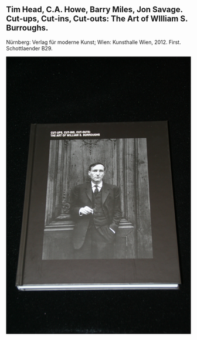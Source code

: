 ## Tim Head, C.A. Howe, Barry Miles, Jon Savage. Cut-ups, Cut-ins, Cut-outs: The Art of WIlliam S. Burroughs.

Nürnberg: Verlag für moderne Kunst; Wien: Kunsthalle Wien, 2012. First. Schottlaender B29.

![Cut-ups, Cut-ins, Cut-outs: The Art of WIlliam S. Burroughs](../assets/images/cut-ups-cut-ins-cut-outs-th-1.jpg)
